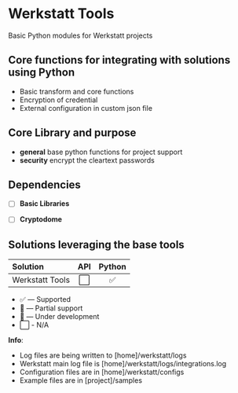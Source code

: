 # Werkstatt Tools
Basic Python modules for Werkstatt projects


## Core functions for integrating with solutions using Python
- Basic transform and core functions
- Encryption of credential 
- External configuration in custom json file

## Core Library and purpose
- **general** base python functions for project support
- **security** encrypt the cleartext passwords

## Dependencies
- [ ] **Basic Libraries**
- [ ] **Cryptodome**


## Solutions leveraging the base tools
| Solution                  | API           | Python        |
| :-------------            | :---:         | :---:         | 
| Werkstatt Tools           | ⬜            | ✅    | 



* ✅ — Supported
* 🔶 — Partial support
* 🚧 — Under development
* ⬜ - N/A ️


**Info**:
- Log files are being written to [home]/werkstatt/logs
- Werkstatt main log file is [home]/werkstatt/logs/integrations.log
- Configuration files are in [home]/werkstatt/configs
- Example files are in [project]/samples  


